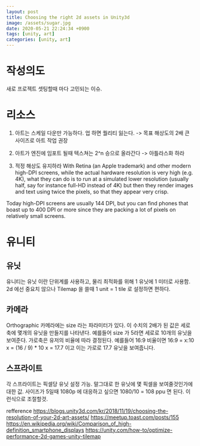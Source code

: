 ```yaml
---
layout: post
title: Choosing the right 2d assets in Unity3d
image: /assets/sugar.jpg
date: 2020-05-21 22:24:34 +0900
tags: [unity, art]
categories: [unity, art]
---
```


# 작성의도

새로 프로젝트 셋팅할때 마다 고민되는 이슈.

# 리소스
1. 아트는 스케일 다운만 가능하다. 업 하면 퀄리티 잃는다.
-> 목표 해상도의 2배 큰 사이즈로 아트 작업 권장

2. 아트가 엔진에 임포트 될때 텍스쳐는 2^n 승으로 올라간다
-> 아틀라스화 하라

3. 적정 해상도 유지하라
With Retina (an Apple trademark) and other modern high-DPI screens, while the actual hardware resolution is very high (e.g. 4K), what they can do is to run at a simulated lower resolution (usually half, say for instance full-HD instead of 4K) but then they render images and text using twice the pixels, so that they appear very crisp.

Today high-DPI screens are usually 144 DPI, but you can find phones that boast up to 400 DPI or more since they are packing a lot of pixels on relatively small screens. 

# 유니티
## 유닛
유니티는 유닛 이란 단위계를 사용하고, 물리 최적화를 위해 1 유닛에 1 미터로 사용함. 2d 에선 중요치 않으나 Tilemap 을 쓸때 1 unit = 1 tile 로 설정하면 편하다.

## 카메라
Orthographic 카메라에는 size 라는 파라미터가 있다. 이 수치의 2배가 된 값은 세로 축에 몇개의 유닛을 만들지를 나타낸다. 
예를들어 size 가 5라면 세로로 10개의 유닛을 보여준다. 가로축은 유저의 비율에 따라 결정된다. 예를들어 16:9 비율이면 
16:9 = x:10
x = (16 / 9) * 10
x = 17.7 
이고 이는 가로로 17.7 유닛을 보여줍니다.

## 스프라이트
각 스프라이트는 픽셀당 유닛 설정 가능. 말그대로 한 유닛에 몇 픽셀을 보여줄것인가에 대한 값.
사이즈가 5일때 1080p 에 대응하고 싶으면 1080/10 = 108 ppu 면 된다. 이런식으로 조절할것.


refference
https://blogs.unity3d.com/kr/2018/11/19/choosing-the-resolution-of-your-2d-art-assets/
https://meetup.toast.com/posts/155
https://en.wikipedia.org/wiki/Comparison_of_high-definition_smartphone_displays
https://unity.com/how-to/optimize-performance-2d-games-unity-tilemap